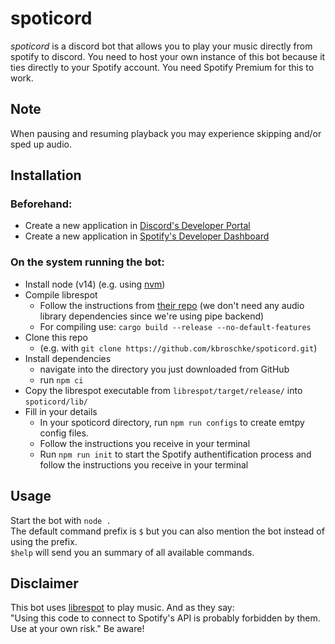 # spoticord

*spoticord* is a discord bot that allows you to play your music directly from spotify to discord. You need to host your own instance of this bot because it ties directly to your Spotify account. You need Spotify Premium for this to work.

## Note
When pausing and resuming playback you may experience skipping and/or sped up audio.

## Installation

### Beforehand:
- Create a new application in [Discord's Developer Portal](https://discord.com/developers/applications)
- Create a new application in [Spotify's Developer Dashboard](https://developer.spotify.com/dashboard/applications)

### On the system running the bot:
- Install node (v14) (e.g. using [nvm](https://github.com/nvm-sh/nvm))
- Compile librespot
  - Follow the instructions from [their repo](https://github.com/librespot-org/librespot/blob/master/COMPILING.md) (we don't need any audio library dependencies since we're using pipe backend)
  - For compiling use: ```cargo build --release --no-default-features```
- Clone this repo
  - (e.g. with ```git clone https://github.com/kbroschke/spoticord.git```)
- Install dependencies
  - navigate into the directory you just downloaded from GitHub
  - run ```npm ci```
- Copy the librespot executable from `librespot/target/release/` into `spoticord/lib/`
- Fill in your details
  - In your spoticord directory, run `npm run configs` to create emtpy config files.
  - Follow the instructions you receive in your terminal
  - Run `npm run init` to start the Spotify authentification process and follow the instructions you receive in your terminal

## Usage

Start the bot with `node .`\
The default command prefix is `$` but you can also mention the bot instead of using the prefix.  
`$help` will send you an summary of all available commands.

## Disclaimer

This bot uses [librespot](https://github.com/librespot-org/librespotlibrespot) to play music. And as they say:  
"Using this code to connect to Spotify's API is probably forbidden by them. Use at your own risk." Be aware!
